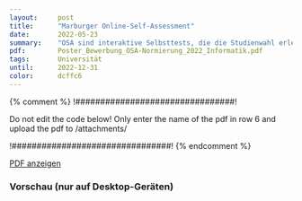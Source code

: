 ```yaml
---
layout:     post
title:      "Marburger Online-Self-Assessment"
date:       2022-05-23
summary:    "OSA sind interaktive Selbsttests, die die Studienwahl erleichtern um Studieninteressierten direktes und individuelles Feedback geben. Damit hilft man zukünftigen Studis und verdient schnell und einfach 20€"
pdf:        Poster_Bewerbung_OSA-Normierung_2022_Informatik.pdf
tags:       Universität
until:		2022-12-31
color:      dcffc6
---
```


{% comment %}
!################################!

Do not edit the code below! Only enter the name of the pdf in row 6 and upload the pdf to /attachments/

!################################!
{% endcomment %}

<a class="btn btn-primary" href="{{ site.url }}/attachments/{{page.pdf}}">PDF anzeigen</a>

<h3>Vorschau (nur auf Desktop-Geräten)</h3>
<div class="d-none d-sm-block">
    <object data="{{ site.url }}/attachments/{{page.pdf}}" width="100%" height="1010" type='application/pdf'>
    </object>
</div>
